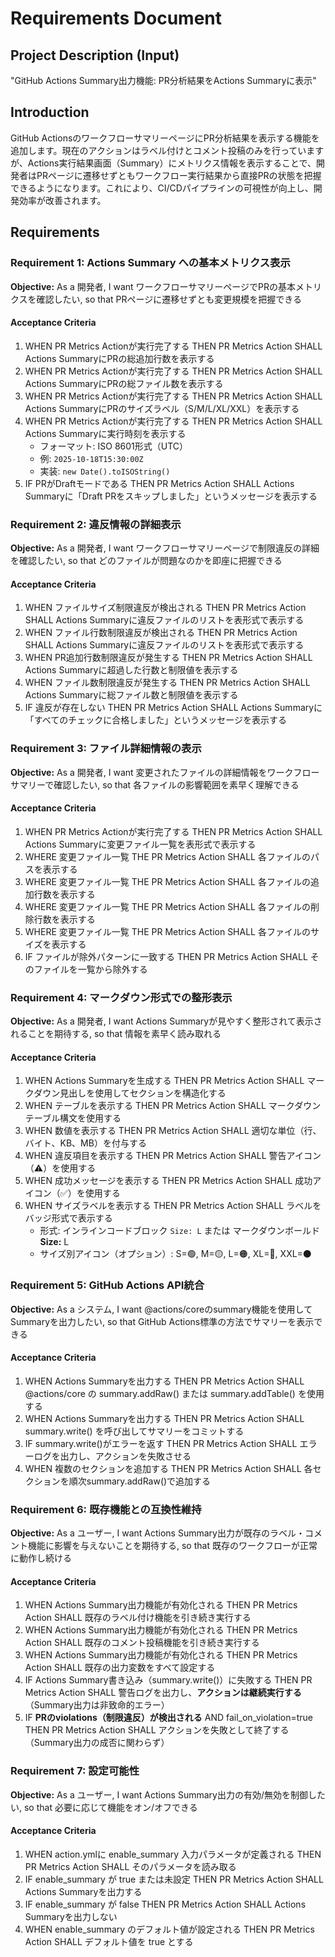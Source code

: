 # Requirements Document

## Project Description (Input)

"GitHub Actions Summary出力機能: PR分析結果をActions Summaryに表示"

## Introduction

GitHub ActionsのワークフローサマリーページにPR分析結果を表示する機能を追加します。現在のアクションはラベル付けとコメント投稿のみを行っていますが、Actions実行結果画面（Summary）にメトリクス情報を表示することで、開発者はPRページに遷移せずともワークフロー実行結果から直接PRの状態を把握できるようになります。これにより、CI/CDパイプラインの可視性が向上し、開発効率が改善されます。

## Requirements

### Requirement 1: Actions Summary への基本メトリクス表示

**Objective:** As a 開発者, I want ワークフローサマリーページでPRの基本メトリクスを確認したい, so that PRページに遷移せずとも変更規模を把握できる

#### Acceptance Criteria

1. WHEN PR Metrics Actionが実行完了する THEN PR Metrics Action SHALL Actions SummaryにPRの総追加行数を表示する
2. WHEN PR Metrics Actionが実行完了する THEN PR Metrics Action SHALL Actions SummaryにPRの総ファイル数を表示する
3. WHEN PR Metrics Actionが実行完了する THEN PR Metrics Action SHALL Actions SummaryにPRのサイズラベル（S/M/L/XL/XXL）を表示する
4. WHEN PR Metrics Actionが実行完了する THEN PR Metrics Action SHALL Actions Summaryに実行時刻を表示する
   - フォーマット: ISO 8601形式（UTC）
   - 例: `2025-10-18T15:30:00Z`
   - 実装: `new Date().toISOString()`
5. IF PRがDraftモードである THEN PR Metrics Action SHALL Actions Summaryに「Draft PRをスキップしました」というメッセージを表示する

### Requirement 2: 違反情報の詳細表示

**Objective:** As a 開発者, I want ワークフローサマリーページで制限違反の詳細を確認したい, so that どのファイルが問題なのかを即座に把握できる

#### Acceptance Criteria

1. WHEN ファイルサイズ制限違反が検出される THEN PR Metrics Action SHALL Actions Summaryに違反ファイルのリストを表形式で表示する
2. WHEN ファイル行数制限違反が検出される THEN PR Metrics Action SHALL Actions Summaryに違反ファイルのリストを表形式で表示する
3. WHEN PR追加行数制限違反が発生する THEN PR Metrics Action SHALL Actions Summaryに超過した行数と制限値を表示する
4. WHEN ファイル数制限違反が発生する THEN PR Metrics Action SHALL Actions Summaryに総ファイル数と制限値を表示する
5. IF 違反が存在しない THEN PR Metrics Action SHALL Actions Summaryに「すべてのチェックに合格しました」というメッセージを表示する

### Requirement 3: ファイル詳細情報の表示

**Objective:** As a 開発者, I want 変更されたファイルの詳細情報をワークフローサマリーで確認したい, so that 各ファイルの影響範囲を素早く理解できる

#### Acceptance Criteria

1. WHEN PR Metrics Actionが実行完了する THEN PR Metrics Action SHALL Actions Summaryに変更ファイル一覧を表形式で表示する
2. WHERE 変更ファイル一覧 THE PR Metrics Action SHALL 各ファイルのパスを表示する
3. WHERE 変更ファイル一覧 THE PR Metrics Action SHALL 各ファイルの追加行数を表示する
4. WHERE 変更ファイル一覧 THE PR Metrics Action SHALL 各ファイルの削除行数を表示する
5. WHERE 変更ファイル一覧 THE PR Metrics Action SHALL 各ファイルのサイズを表示する
6. IF ファイルが除外パターンに一致する THEN PR Metrics Action SHALL そのファイルを一覧から除外する

### Requirement 4: マークダウン形式での整形表示

**Objective:** As a 開発者, I want Actions Summaryが見やすく整形されて表示されることを期待する, so that 情報を素早く読み取れる

#### Acceptance Criteria

1. WHEN Actions Summaryを生成する THEN PR Metrics Action SHALL マークダウン見出しを使用してセクションを構造化する
2. WHEN テーブルを表示する THEN PR Metrics Action SHALL マークダウンテーブル構文を使用する
3. WHEN 数値を表示する THEN PR Metrics Action SHALL 適切な単位（行、バイト、KB、MB）を付与する
4. WHEN 違反項目を表示する THEN PR Metrics Action SHALL 警告アイコン（⚠️）を使用する
5. WHEN 成功メッセージを表示する THEN PR Metrics Action SHALL 成功アイコン（✅）を使用する
6. WHEN サイズラベルを表示する THEN PR Metrics Action SHALL ラベルをバッジ形式で表示する
   - 形式: インラインコードブロック `Size: L` または マークダウンボールド **Size:** L
   - サイズ別アイコン（オプション）: S=🟢, M=🟡, L=🟠, XL=🔴, XXL=⚫

### Requirement 5: GitHub Actions API統合

**Objective:** As a システム, I want @actions/coreのsummary機能を使用してSummaryを出力したい, so that GitHub Actions標準の方法でサマリーを表示できる

#### Acceptance Criteria

1. WHEN Actions Summaryを出力する THEN PR Metrics Action SHALL @actions/core の summary.addRaw() または summary.addTable() を使用する
2. WHEN Actions Summaryを出力する THEN PR Metrics Action SHALL summary.write() を呼び出してサマリーをコミットする
3. IF summary.write()がエラーを返す THEN PR Metrics Action SHALL エラーログを出力し、アクションを失敗させる
4. WHEN 複数のセクションを追加する THEN PR Metrics Action SHALL 各セクションを順次summary.addRaw()で追加する

### Requirement 6: 既存機能との互換性維持

**Objective:** As a ユーザー, I want Actions Summary出力が既存のラベル・コメント機能に影響を与えないことを期待する, so that 既存のワークフローが正常に動作し続ける

#### Acceptance Criteria

1. WHEN Actions Summary出力機能が有効化される THEN PR Metrics Action SHALL 既存のラベル付け機能を引き続き実行する
2. WHEN Actions Summary出力機能が有効化される THEN PR Metrics Action SHALL 既存のコメント投稿機能を引き続き実行する
3. WHEN Actions Summary出力機能が有効化される THEN PR Metrics Action SHALL 既存の出力変数をすべて設定する
4. IF Actions Summary書き込み（summary.write()）に失敗する THEN PR Metrics Action SHALL 警告ログを出力し、**アクションは継続実行する**（Summary出力は非致命的エラー）
5. IF **PRのviolations（制限違反）が検出される** AND fail_on_violation=true THEN PR Metrics Action SHALL アクションを失敗として終了する（Summary出力の成否に関わらず）

### Requirement 7: 設定可能性

**Objective:** As a ユーザー, I want Actions Summary出力の有効/無効を制御したい, so that 必要に応じて機能をオン/オフできる

#### Acceptance Criteria

1. WHEN action.ymlに enable_summary 入力パラメータが定義される THEN PR Metrics Action SHALL そのパラメータを読み取る
2. IF enable_summary が true または未設定 THEN PR Metrics Action SHALL Actions Summaryを出力する
3. IF enable_summary が false THEN PR Metrics Action SHALL Actions Summaryを出力しない
4. WHEN enable_summary のデフォルト値が設定される THEN PR Metrics Action SHALL デフォルト値を true とする
